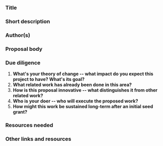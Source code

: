 <!--

Please note that by submitting a PR with a new proposal, you agree to release this proposal text under the Creative Commons Zero v1.0 Universal license. See https://github.com/PlaintextGroup/oss-virtual-incubator/blob/main/LICENSE.

If you'd like to submit a proposal yourself, you have two options:

1. Fork this repo and make a copy of [PROPOSAL-TEMPLATE.md](PROPOSAL-TEMPLATE.md). Write up your proposal in the `proposals` directory, then [make a pull request](https://github.com/PlaintextGroup/oss-virtual-incubator/pulls) to this repository.
2. If you'd rather just use a form, [fill out this form][form]. Unless you tell us otherwise, we will copy over your proposal to this GitHub repository.

-->

### Title

<!-- A short, pithy title for the proposal. -->

### Short description

<!-- A short, one-sentence description of the proposal. -->

### Author(s)

<!-- Put your GitHub username(s) here. The proposal author(s) will "own" the proposal and will be able to accept future PRs that change it. -->

### Proposal body

<!-- Explain your proposal. Add as much as you want, within reason! -->

### Due diligence

<!-- Please answer the following due diligence questions; it's okay to answer "N/A" if you don't know yet. -->

1. **What's your theory of change -- what impact do you expect this project to have? What's its goal?** <!-- Insert answer here --> 
2. **What related work has already been done in this area?** <!-- Insert answer here --> 
3. **How is this proposal innovative -- what distinguishes it from other related work?** <!-- -->
4. **Who is your doer -- who will execute the proposed work?** <!-- Insert answer here -->
5. **How might this work be sustained long-term after an initial seed grant?** <!-- Insert answer here -->

### Resources needed

<!-- What resources are needed (grant money, advisors, expertise, etc.) to realize this proposal? -->

### Other links and resources

<!-- Add any other links, images, or resources that are relevant to the proposal -->
